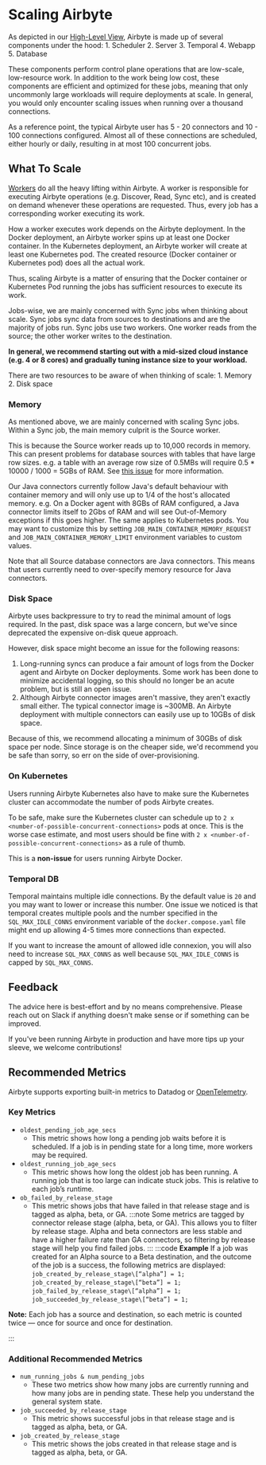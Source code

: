 # Scaling Airbyte

As depicted in our [High-Level View](../understanding-airbyte/high-level-view.md), Airbyte is made up of several components under the hood: 1. Scheduler 2. Server 3. Temporal 4. Webapp 5. Database

These components perform control plane operations that are low-scale, low-resource work. In addition to the work being low cost, these components are efficient and optimized for these jobs, meaning that only uncommonly large workloads will require deployments at scale. In general, you would only encounter scaling issues when running over a thousand connections.

As a reference point, the typical Airbyte user has 5 - 20 connectors and 10 - 100 connections configured. Almost all of these connections are scheduled, either hourly or daily, resulting in at most 100 concurrent jobs.

## What To Scale

[Workers](../understanding-airbyte/jobs.md) do all the heavy lifting within Airbyte. A worker is responsible for executing Airbyte operations \(e.g. Discover, Read, Sync etc\), and is created on demand whenever these operations are requested. Thus, every job has a corresponding worker executing its work.

How a worker executes work depends on the Airbyte deployment. In the Docker deployment, an Airbyte worker spins up at least one Docker container. In the Kubernetes deployment, an Airbyte worker will create at least one Kubernetes pod. The created resource \(Docker container or Kubernetes pod\) does all the actual work.

Thus, scaling Airbyte is a matter of ensuring that the Docker container or Kubernetes Pod running the jobs has sufficient resources to execute its work.

Jobs-wise, we are mainly concerned with Sync jobs when thinking about scale. Sync jobs sync data from sources to destinations and are the majority of jobs run. Sync jobs use two workers. One worker reads from the source; the other worker writes to the destination.

**In general, we recommend starting out with a mid-sized cloud instance \(e.g. 4 or 8 cores\) and gradually tuning instance size to your workload.**

There are two resources to be aware of when thinking of scale: 1. Memory 2. Disk space

### Memory

As mentioned above, we are mainly concerned with scaling Sync jobs. Within a Sync job, the main memory culprit is the Source worker.

This is because the Source worker reads up to 10,000 records in memory. This can present problems for database sources with tables that have large row sizes. e.g. a table with an average row size of 0.5MBs will require 0.5 \* 10000 / 1000 = 5GBs of RAM. See [this issue](https://github.com/airbytehq/airbyte/issues/3439) for more information.

Our Java connectors currently follow Java's default behaviour with container memory and will only use up to 1/4 of the host's allocated memory. e.g. On a Docker agent with 8GBs of RAM configured, a Java connector limits itself to 2Gbs of RAM and will see Out-of-Memory exceptions if this goes higher. The same applies to Kubernetes pods.
You may want to customize this by setting `JOB_MAIN_CONTAINER_MEMORY_REQUEST` and `JOB_MAIN_CONTAINER_MEMORY_LIMIT` environment variables to custom values.

Note that all Source database connectors are Java connectors. This means that users currently need to over-specify memory resource for Java connectors.


### Disk Space

Airbyte uses backpressure to try to read the minimal amount of logs required. In the past, disk space was a large concern, but we've since deprecated the expensive on-disk queue approach.

However, disk space might become an issue for the following reasons:

1. Long-running syncs can produce a fair amount of logs from the Docker agent and Airbyte on Docker deployments. Some work has been done to minimize accidental logging, so this should no longer be an acute problem, but is still an open issue.
2. Although Airbyte connector images aren't massive, they aren't exactly small either. The typical connector image is ~300MB. An Airbyte deployment with multiple connectors can easily use up to 10GBs of disk space.

Because of this, we recommend allocating a minimum of 30GBs of disk space per node. Since storage is on the cheaper side, we'd recommend you be safe than sorry, so err on the side of over-provisioning.

### On Kubernetes

Users running Airbyte Kubernetes also have to make sure the Kubernetes cluster can accommodate the number of pods Airbyte creates.

To be safe, make sure the Kubernetes cluster can schedule up to `2 x <number-of-possible-concurrent-connections>` pods at once. This is the worse case estimate, and most users should be fine with `2 x <number-of-possible-concurrent-connections>` as a rule of thumb.

This is a **non-issue** for users running Airbyte Docker.

### Temporal DB

Temporal maintains multiple idle connections. By the default value is `20` and you may want to lower or increase this number. One issue we noticed is
that temporal creates multiple pools and the number specified in the `SQL_MAX_IDLE_CONNS` environment variable of the `docker.compose.yaml` file
might end up allowing 4-5 times more connections than expected.

If you want to increase the amount of allowed idle connexion, you will also need to increase `SQL_MAX_CONNS` as well because `SQL_MAX_IDLE_CONNS`
is capped by `SQL_MAX_CONNS`.

## Feedback

The advice here is best-effort and by no means comprehensive. Please reach out on Slack if anything doesn't make sense or if something can be improved.

If you've been running Airbyte in production and have more tips up your sleeve, we welcome contributions!

## Recommended Metrics
Airbyte supports exporting built-in metrics to Datadog or [OpenTelemetry](https://docs.airbyte.com/operator-guides/collecting-metrics/).

### Key Metrics
* `oldest_pending_job_age_secs`
    * This metric shows how long a pending job waits before it is scheduled. If a job is in pending state for a long time, more workers may be required.
* `oldest_running_job_age_secs`
    * This metric shows how long the oldest job has been running. A running job that is too large can indicate stuck jobs. This is relative to each job’s runtime.
* `ob_failed_by_release_stage`
    * This metric shows jobs that have failed in that release stage and is tagged as alpha, beta, or GA.
        :::note
        Some metrics are tagged by connector release stage (alpha, beta, or GA). This allows you to filter by release stage. Alpha and beta connectors are less stable and have a higher failure rate than GA connectors, so filtering by release stage will help you find failed jobs. 
        :::
:::code
**Example** 
If a job was created for an Alpha source to a Beta destination, and the outcome of the job is a success, the following metrics are displayed:
`job_created_by_release_stage\[“alpha”] = 1;`
`job_created_by_release_stage\[“beta”] = 1;`
`job_failed_by_release_stage\[“alpha”] = 1;`
`job_succeeded_by_release_stage\[“beta”] = 1;`

**Note:** Each job has a source and destination, so each metric is counted twice — once for source and once for destination.

:::

### Additional Recommended Metrics
* `num_running_jobs & num_pending_jobs`
    * These two metrics show how many jobs are currently running and how many jobs are in pending state. These help you understand the general system state.
* `job_succeeded_by_release_stage`
    * This metric shows successful jobs in that release stage and is tagged as alpha, beta, or GA.
* `job_created_by_release_stage`
    * This metric shows the jobs created in that release stage and is tagged as alpha, beta, or GA.
